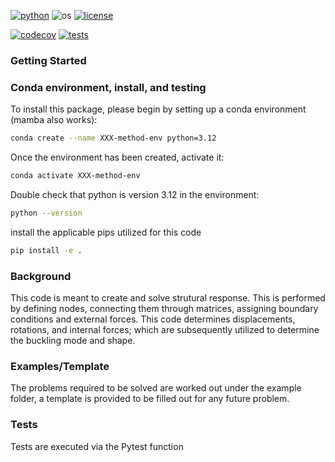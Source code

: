 
[![python](https://img.shields.io/badge/python-3.12-blue.svg)](https://www.python.org/)
![os](https://img.shields.io/badge/os-ubuntu%20|%20macos%20|%20windows-blue.svg)
[![license](https://img.shields.io/badge/license-MIT-green.svg)](https://github.com/sandialabs/sibl#license)

[![codecov](https://codecov.io/gh/mlanduyt/Final_Project/graph/badge.svg?token=V8BG4FHMD7)](https://codecov.io/gh/mlanduyt/Final_Project)
[![tests](https://github.com/mlanduyt/Final_Project/actions/workflows/tests.yml/badge.svg)](https://github.com/mlanduyt/Final_Project/actions)



### Getting Started

### Conda environment, install, and testing <a name="install"></a>

To install this package, please begin by setting up a conda environment (mamba also works):
```bash
conda create --name XXX-method-env python=3.12
```
Once the environment has been created, activate it:

```bash
conda activate XXX-method-env
```
Double check that python is version 3.12 in the environment:
```bash
python --version
```
install the applicable pips utilized for this code
```bash
pip install -e .
```
### Background
This code is meant to create and solve strutural response. This is performed by defining nodes, connecting them through matrices, assigning boundary conditions and external forces. This code determines displacements, rotations, and internal forces; which are subsequently utilized to determine the buckling mode and shape. 

### Examples/Template
The problems required to be solved are worked out under the example folder, a template is provided to be filled out for any future problem. 

### Tests
Tests are executed via the Pytest function

